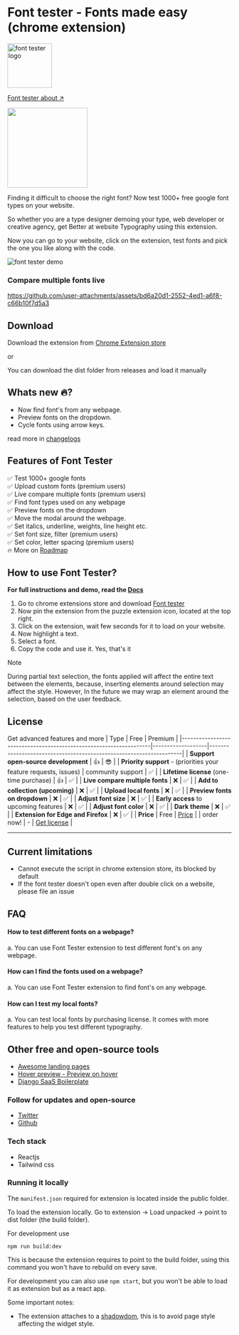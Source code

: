 # Font tester - Fonts made easy (chrome extension)


<p><img src="./public/logos/logox500.png" alt="font tester logo" width="100" height="100"></p>

[Font tester about ↗️](https://font-tester.foxcraft.tech)

<a href="https://chromewebstore.google.com/detail/font-tester/deachoodakeofjlfikfkohihnpcgiaim">
    <img src="./docs/badges/chrom-store.png" width="180">
</a>

Finding it difficult to choose the right font? 
Now test 1000+ free google font types on your website.

So whether you are a type designer demoing your type, web developer or creative agency, get Better at website Typography using this extension.

Now you can go to your website, click on the extension, test fonts and pick the one you like along with the code.

![font tester demo](./docs/demo/fonttester2.gif)


### Compare multiple fonts live

https://github.com/user-attachments/assets/bd6a20d1-2552-4ed1-a6f8-c66b10f7d5a3


## Download

Download the extension from [Chrome Extension store](https://chromewebstore.google.com/detail/font-tester/deachoodakeofjlfikfkohihnpcgiaim)

or

You can download the dist folder from releases and load it manually

## Whats new 🔥?
* Now find font's from any webpage.
* Preview fonts on the dropdown.
* Cycle fonts using arrow keys.

read more in [changelogs](./changelog.md)

## Features of Font Tester
✅ Test 1000+ google fonts <br>
✅ Upload custom fonts (premium users)<br>
✅ Live compare multiple fonts (premium users) <br>
✅ Find font types used on any webpage <br>
✅ Preview fonts on the dropdown <br>
✅ Move the modal around the webpage. <br>
✅ Set italics, underline, weights, line height etc. <br>
✅ Set font size, filter (premium users)<br>
✅ Set color, letter spacing (premium users)<br>
🔥 More on [Roadmap](roadmap.md)

## How to use Font Tester?

**For full instructions and demo, read the [Docs](./docs/docs.md)**

1. Go to chrome extensions store and download [Font tester](https://chromewebstore.google.com/detail/font-tester/deachoodakeofjlfikfkohihnpcgiaim)
2. Now pin the extension from the puzzle extension icon, located at the top right.
3. Click on the extension, wait few seconds for it to load on your website.
4. Now highlight a text.
5. Select a font.
6. Copy the code and use it. Yes, that's it

> [!NOTE]
During partial text selection, the fonts applied will affect the entire text between the elements, because, inserting elements around selection may affect the style. However, 
In the future we may wrap an element around the selection, based on the user feedback. 


## License

Get advanced features and more
| Type                                                              | Free              | Premium                                                            |
|-------------------------------------------------------------------|-------------------|--------------------------------------------------------------------|
| **Support open-source development**                               | 👍️                 | 😎                                                                  |
| **Priority support** - (priorities your feature requests, issues) | community support | ✅                                                                  |
| **Lifetime license** (one-time  purchase)                         | 👍️                 | ✅                                                                  |
| **Live compare multiple fonts**                                   | ❌                 | ✅                                                                  |
| **Add to collection (upcoming)**                                  | ❌                 | ✅                                                                  |
| **Upload local fonts**                                            | ❌                 | ✅                                                                  |
| **Preview fonts on dropdown**                                     | ❌                 | ✅                                                                  |
| **Adjust font size**                                              | ❌                 | ✅                                                                  |
| **Early access** to upcoming features                             | ❌                 | ✅                                                                  |
| **Adjust font color**                                             | ❌                 | ✅                                                                  |
| **Dark theme**                                                    | ❌                 | ✅                                                                  |
| **Extension for Edge and Firefox**                                | ❌                 | ✅                                                                  |
| **Price**                                                         | Free                |   [Price](https://font-tester.foxcraft.tech/#pricing)                      |
| order now!                                                        |  -                 | [Get license](https://font-tester.foxcraft.tech/#pricing)                       |

---

## Current limitations
* Cannot execute the script in chrome extension store, its blocked by default
* If the font tester doesn't open even after double click on a website, please file an issue


## FAQ

#### How to test different fonts on a webpage?
a. You can use Font Tester extension to test different font's on any webpage.

#### How can I find the fonts used on a webpage?
a. You can use Font Tester extension to find font's on any webpage.

#### How can I test my local fonts?
a. You can test local fonts by purchasing license. It comes with more features to help you test different typography.

## Other free and open-source tools

* [Awesome landing pages](https://github.com/PaulleDemon/awesome-landing-pages)
* [Hover preview - Preview on hover](https://github.com/PaulleDemon/Hover-Preview)
* [Django SaaS Boilerplate](https://github.com/PaulleDemon/Django-SAAS-Boilerplate)


### Follow for updates and open-source

* [Twitter](https://x.com/pauls_freeman)
* [Github](https://github.com/PaulleDemon)


### Tech stack
* Reactjs
* Tailwind css


### Running it locally

The `manifest.json` required for extension is located inside the public folder.

To load the extension locally. Go to extension -> Load unpacked -> point to dist folder (the build folder).

For development use
```
npm run build:dev
```
This is because the extension requires to point to the build folder, using this command you
won't have to rebuild on every save.

For development you can also use 
`npm start`, but you won't be able to load it as extension but as a react app.

Some important notes:
* The extension attaches to a [shadowdom](https://developer.mozilla.org/en-US/docs/Web/API/Web_components/Using_shadow_DOM), this is to avoid page style affecting the widget style.
